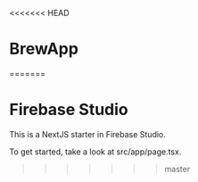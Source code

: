 <<<<<<< HEAD
# BrewApp
=======
# Firebase Studio

This is a NextJS starter in Firebase Studio.

To get started, take a look at src/app/page.tsx.
>>>>>>> master
